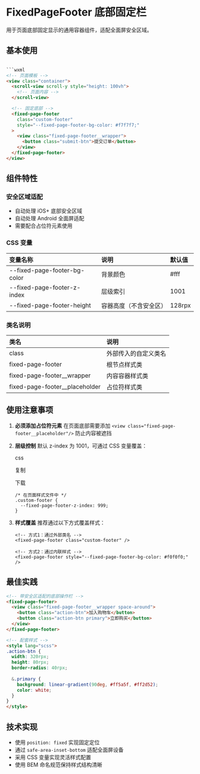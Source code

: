 # FixedPageFooter 底部固定栏

用于页面底部固定显示的通用容器组件，适配全面屏安全区域。

## 基本使用

~~~html

```wxml
<!-- 页面模板 -->
<view class="container">
  <scroll-view scroll-y style="height: 100vh">
    <!-- 页面内容 -->
  </scroll-view>

  <!-- 固定底部 -->
  <fixed-page-footer 
    class="custom-footer"
    style="--fixed-page-footer-bg-color: #f7f7f7;"
  >
    <view class="fixed-page-footer__wrapper">
      <button class="submit-btn">提交订单</button>
    </view>
  </fixed-page-footer>
</view>
~~~

## 组件特性

### 安全区域适配

- 自动处理 iOS+ 底部安全区域
- 自动处理 Android 全面屏适配
- 需要配合占位符元素使用

### CSS 变量

| 变量名称                     | 说明                   | 默认值 |
| :--------------------------- | :--------------------- | :----- |
| --fixed-page-footer-bg-color | 背景颜色               | #fff   |
| --fixed-page-footer-z-index  | 层级索引               | 1001   |
| --fixed-page-footer-height   | 容器高度（不含安全区） | 128rpx |

### 类名说明

| 类名                           | 说明                 |
| :----------------------------- | :------------------- |
| class                          | 外部传入的自定义类名 |
| fixed-page-footer              | 根节点样式类         |
| fixed-page-footer__wrapper     | 内容容器样式类       |
| fixed-page-footer__placeholder | 占位符样式类         |

## 使用注意事项

1. **必须添加占位符元素**
   在页面底部需要添加 `<view class="fixed-page-footer__placeholder"/>` 防止内容被遮挡

2. **层级控制**
   默认 z-index 为 1001，可通过 CSS 变量覆盖：

   css

   

   复制

   

   下载

   ```
   /* 在页面样式文件中 */
   .custom-footer {
     --fixed-page-footer-z-index: 999;
   }
   ```

3. **样式覆盖**
   推荐通过以下方式覆盖样式：

   ```
   <!-- 方式1：通过外部类名 -->
   <fixed-page-footer class="custom-footer" />
   
   <!-- 方式2：通过内联样式 -->
   <fixed-page-footer style="--fixed-page-footer-bg-color: #f0f0f0;" />
   ```

## 最佳实践

```html
<!-- 带安全区适配的底部操作栏 -->
<fixed-page-footer>
  <view class="fixed-page-footer__wrapper space-around">
    <button class="action-btn">加入购物车</button>
    <button class="action-btn primary">立即购买</button>
  </view>
</fixed-page-footer>

<!-- 配套样式 -->
<style lang="scss">
.action-btn {
  width: 320rpx;
  height: 80rpx;
  border-radius: 40rpx;
  
  &.primary {
    background: linear-gradient(90deg, #ff5a5f, #ff2d52);
    color: white;
  }
}
</style>
```

## 技术实现

- 使用 `position: fixed` 实现固定定位
- 通过 `safe-area-inset-bottom` 适配全面屏设备
- 采用 CSS 变量实现灵活样式配置
- 使用 BEM 命名规范保持样式结构清晰